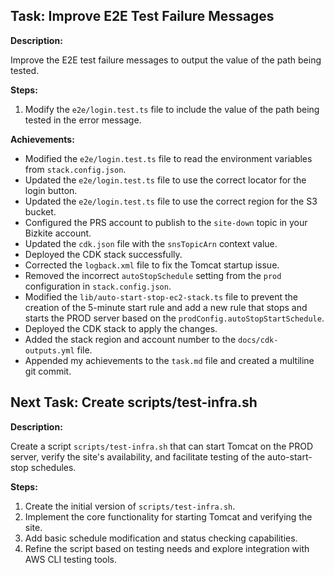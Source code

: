 ## Task: Improve E2E Test Failure Messages

**Description:**

Improve the E2E test failure messages to output the value of the path being tested.

**Steps:**

1.  Modify the `e2e/login.test.ts` file to include the value of the path being tested in the error message.

**Achievements:**

*   Modified the `e2e/login.test.ts` file to read the environment variables from `stack.config.json`.
*   Updated the `e2e/login.test.ts` file to use the correct locator for the login button.
*   Updated the `e2e/login.test.ts` file to use the correct region for the S3 bucket.
*   Configured the PRS account to publish to the `site-down` topic in your Bizkite account.
*   Updated the `cdk.json` file with the `snsTopicArn` context value.
*   Deployed the CDK stack successfully.
*   Corrected the `logback.xml` file to fix the Tomcat startup issue.
*   Removed the incorrect `autoStopSchedule` setting from the `prod` configuration in `stack.config.json`.
*   Modified the `lib/auto-start-stop-ec2-stack.ts` file to prevent the creation of the 5-minute start rule and add a new rule that stops and starts the PROD server based on the `prodConfig.autoStopStartSchedule`.
*   Deployed the CDK stack to apply the changes.
*   Added the stack region and account number to the `docs/cdk-outputs.yml` file.
*   Appended my achievements to the `task.md` file and created a multiline git commit.

## Next Task: Create scripts/test-infra.sh

**Description:**

Create a script `scripts/test-infra.sh` that can start Tomcat on the PROD server, verify the site's availability, and facilitate testing of the auto-start-stop schedules.

**Steps:**

1.  Create the initial version of `scripts/test-infra.sh`.
2.  Implement the core functionality for starting Tomcat and verifying the site.
3.  Add basic schedule modification and status checking capabilities.
4.  Refine the script based on testing needs and explore integration with AWS CLI testing tools.